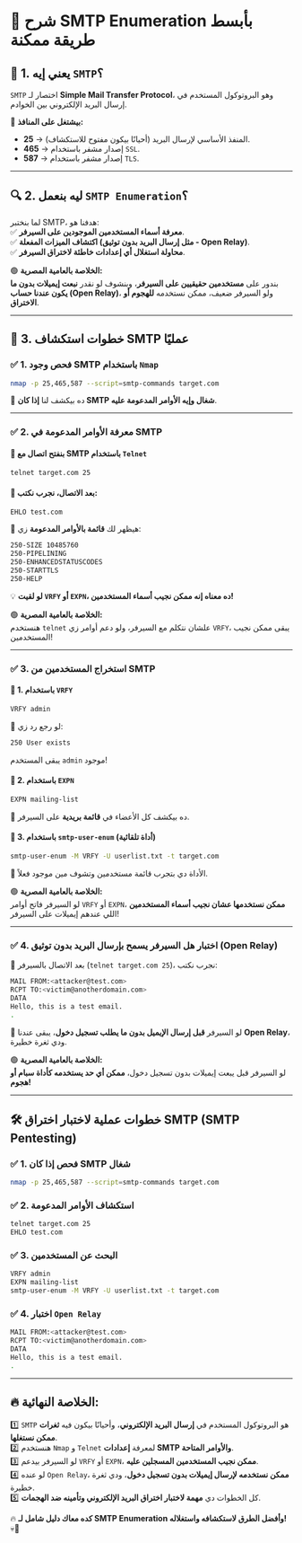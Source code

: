 # **📡 شرح SMTP Enumeration بأبسط طريقة ممكنة**

## **📌 1. يعني إيه `SMTP`؟**

`SMTP` اختصار لـ **Simple Mail Transfer Protocol**، وهو البروتوكول المستخدم في إرسال البريد الإلكتروني بين الخوادم.

🔹 **بيشتغل على المنافذ:**

- **25** → المنفذ الأساسي لإرسال البريد (أحيانًا بيكون مفتوح للاستكشاف).
- **465** → إصدار مشفر باستخدام `SSL`.
- **587** → إصدار مشفر باستخدام `TLS`.

---

## **🔍 2. ليه بنعمل `SMTP Enumeration`؟**

لما بنختبر SMTP، هدفنا هو:  
✅ **معرفة أسماء المستخدمين الموجودين على السيرفر**.  
✅ **اكتشاف الميزات المفعلة (مثل إرسال البريد بدون توثيق - Open Relay)**.  
✅ **محاولة استغلال أي إعدادات خاطئة لاختراق السيرفر**.

🟢 **الخلاصة بالعامية المصرية:**  
بندور على **مستخدمين حقيقيين على السيرفر**، وبنشوف لو نقدر **نبعت إيميلات بدون ما يكون عندنا حساب (Open Relay)**، ولو السيرفر ضعيف، ممكن نستخدمه **للهجوم أو الاختراق**.

---

## **🚀 3. خطوات استكشاف SMTP عمليًا**

### ✅ **1. فحص وجود SMTP باستخدام `Nmap`**

```bash
nmap -p 25,465,587 --script=smtp-commands target.com
```

🔹 ده بيكشف لنا **إذا كان SMTP شغال وإيه الأوامر المدعومة عليه**.

---

### ✅ **2. معرفة الأوامر المدعومة في SMTP**

#### 📌 بنفتح اتصال مع SMTP باستخدام `Telnet`

```bash
telnet target.com 25
```

#### 📌 بعد الاتصال، نجرب نكتب:

```bash
EHLO test.com
```

🔹 هيظهر لك **قائمة بالأوامر المدعومة** زي:

```bash
250-SIZE 10485760
250-PIPELINING
250-ENHANCEDSTATUSCODES
250-STARTTLS
250-HELP
```

💡 **لو لقيت `VRFY` أو `EXPN`، ده معناه إنه ممكن نجيب أسماء المستخدمين!**

🟢 **الخلاصة بالعامية المصرية:**  
هنستخدم `telnet` علشان نتكلم مع السيرفر، ولو دعم أوامر زي `VRFY`، يبقى ممكن نجيب المستخدمين!

---

### ✅ **3. استخراج المستخدمين من SMTP**

#### 📌 **1. باستخدام `VRFY`**

```bash
VRFY admin
```

🔹 لو رجع رد زي:

```bash
250 User exists
```

يبقى المستخدم `admin` موجود!

#### 📌 **2. باستخدام `EXPN`**

```bash
EXPN mailing-list
```

🔹 ده بيكشف كل الأعضاء في **قائمة بريدية** على السيرفر.

#### 📌 **3. باستخدام `smtp-user-enum`** (أداة تلقائية)

```bash
smtp-user-enum -M VRFY -U userlist.txt -t target.com
```

🔹 الأداة دي بتجرب قائمة مستخدمين وتشوف مين موجود فعلاً.

🟢 **الخلاصة بالعامية المصرية:**  
لو السيرفر فاتح أوامر `VRFY` أو `EXPN`، **ممكن نستخدمها عشان نجيب أسماء المستخدمين** اللي عندهم إيميلات على السيرفر!

---

### ✅ **4. اختبار هل السيرفر يسمح بإرسال البريد بدون توثيق (Open Relay)**

🔹 بعد الاتصال بالسيرفر (`telnet target.com 25`)، نجرب نكتب:

```bash
MAIL FROM:<attacker@test.com>
RCPT TO:<victim@anotherdomain.com>
DATA
Hello, this is a test email.
.
```

🔹 لو السيرفر **قبل إرسال الإيميل بدون ما يطلب تسجيل دخول**، يبقى عندنا **Open Relay**، ودي ثغرة خطيرة.

🟢 **الخلاصة بالعامية المصرية:**  
لو السيرفر قبل يبعت إيميلات بدون تسجيل دخول، **ممكن أي حد يستخدمه كأداة سبام أو هجوم!**

---

## **🛠️ خطوات عملية لاختبار اختراق SMTP (SMTP Pentesting)**

### ✅ **1. فحص إذا كان SMTP شغال**

```bash
nmap -p 25,465,587 --script=smtp-commands target.com
```

### ✅ **2. استكشاف الأوامر المدعومة**

```bash
telnet target.com 25
EHLO test.com
```

### ✅ **3. البحث عن المستخدمين**

```bash
VRFY admin
EXPN mailing-list
smtp-user-enum -M VRFY -U userlist.txt -t target.com
```

### ✅ **4. اختبار `Open Relay`**

```bash
MAIL FROM:<attacker@test.com>
RCPT TO:<victim@anotherdomain.com>
DATA
Hello, this is a test email.
.
```

---

## **🔥 الخلاصة النهائية:**

1️⃣ `SMTP` هو البروتوكول المستخدم في **إرسال البريد الإلكتروني**، وأحيانًا بيكون فيه **ثغرات ممكن نستغلها**.  
2️⃣ هنستخدم `Nmap` و `Telnet` لمعرفة **إعدادات SMTP والأوامر المتاحة**.  
3️⃣ لو السيرفر بيدعم `VRFY` أو `EXPN`، **ممكن نجيب المستخدمين المسجلين عليه**.  
4️⃣ لو عنده `Open Relay`، **ممكن نستخدمه لإرسال إيميلات بدون تسجيل دخول**، ودي ثغرة خطيرة.  
5️⃣ كل الخطوات دي **مهمة لاختبار اختراق البريد الإلكتروني وتأمينه ضد الهجمات**.

🔥 **كده معاك دليل شامل لـ SMTP Enumeration وأفضل الطرق لاستكشافه واستغلاله!** 💀📧